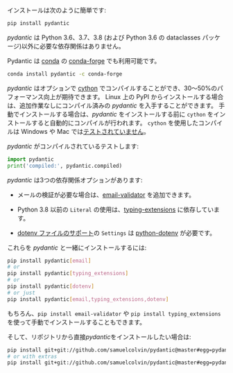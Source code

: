 <!--
Installation is as simple as:
-->
インストールは次のように簡単です:

```py
pip install pydantic
```

<!--
*pydantic* has no required dependencies except python 3.6, 3.7, or 3.8 (and the dataclasses package in python 3.6).
If you've got python 3.6+ and `pip` installed, you're good to go.
-->
*pydantic* は Python 3.6、3.7、3.8 (および Python 3.6 の dataclasses パッケージ)以外に必要な依存関係はありません。

<!--
Pydantic is also available on [conda](https://www.anaconda.com) under the [conda-forge](https://conda-forge.org)
channel:
-->
Pydantic は [conda](https://www.anaconda.com) の [conda-forge](https://conda-forge.org) でも利用可能です。

```bash
conda install pydantic -c conda-forge
```
<!--
*pydantic* can optionally be compiled with [cython](https://cython.org/) which should give a 30-50% performance
improvement. `manylinux` binaries exist for python 3.6, 3.7, and 3.8, so if you're installing from PyPI on linux, you
should get a compiled version of *pydantic* with no extra work. If you're installing manually, install `cython`
before installing *pydantic* and compilation should happen automatically. Compilation with cython
[is not tested](https://github.com/samuelcolvin/pydantic/issues/555) on windows or mac.
-->
*pydantic* はオプションで [cython](https://cython.org/) でコンパイルすることができ、30～50%のパフォーマンス向上が期待できます。
Linux 上の PyPI からインストールする場合は、追加作業なしにコンパイル済みの *pydantic* を入手することができます。
手動でインストールする場合は、*pydantic* をインストールする前に `cython` をインストールすると自動的にコンパイルが行われます。
`cython` を使用したコンパイルは Windows や Mac では[テストされていません](https://github.com/samuelcolvin/pydantic/issues/555)。

<!--
To test if *pydantic* is compiled run:
-->
*pydantic* がコンパイルされているテストします:

```py
import pydantic
print('compiled:', pydantic.compiled)
```

<!--
*pydantic* has three optional dependencies:
-->
*pydantic* は3つの依存関係オプションがあります:

<!--
* If you require email validation you can add [email-validator](https://github.com/JoshData/python-email-validator)
-->
* メールの検証が必要な場合は、[email-validator](https://github.com/JoshData/python-email-validator) を追加できます。

<!--
* use of `Literal` prior to python 3.8 relies on [typing-extensions](https://pypi.org/project/typing-extensions/)
-->
* Python 3.8 以前の `Literal` の使用は、[typing-extensions](https://pypi.org/project/typing-extensions/) に依存しています。

<!--
* [dotenv file support](usage/settings.md#dotenv-env-support) with `Settings` requires
  [python-dotenv](https://pypi.org/project/python-dotenv)
-->
* [dotenv ファイルのサポート](usage/settings.md#dotenv-env-support)の `Settings` は [python-dotenv](https://pypi.org/project/python-dotenv) が必要です。

<!--
To install these along with *pydantic*:
-->
これらを *pydantic* と一緒にインストールするには:

```bash
pip install pydantic[email]
# or
pip install pydantic[typing_extensions]
# or
pip install pydantic[dotenv]
# or just
pip install pydantic[email,typing_extensions,dotenv]
```

<!--
Of course, you can also install these requirements manually with `pip install email-validator` and/or `pip install typing_extensions`.
-->
もちろん、`pip install email-validator` や `pip install typing_extensions` を使って手動でインストールすることもできます。

<!--
And if you prefer to install *pydantic* directly from the repository:
-->
そして、リポジトリから直接*pydantic*をインストールしたい場合は:

```bash
pip install git+git://github.com/samuelcolvin/pydantic@master#egg=pydantic
# or with extras
pip install git+git://github.com/samuelcolvin/pydantic@master#egg=pydantic[email,typing_extensions]
```
